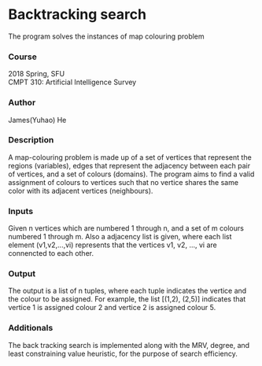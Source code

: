 # Backtracking search
The program solves the instances of map colouring problem

### Course
<dt>2018 Spring, SFU</dt>
<dt>CMPT 310: Artificial Intelligence Survey</dt>

### Author
James(Yuhao) He

### Description
A map-colouring problem is made up of a set of vertices that represent the regions (variables), edges that represent the adjacency between each pair of vertices, and a set of colours (domains). The program aims to find a valid assignment of colours to vertices such that no vertice shares the same color with its adjacent vertices (neighbours). 

### Inputs
Given n vertices which are numbered 1 through n, and a set of m colours numbered 1 through m. Also a adjacency list is given, where each list element (v1,v2,...,vi) represents that the vertices v1, v2, ..., vi are connencted to each other. 

### Output
The output is a list of n tuples, where each tuple indicates the vertice and the colour to be assigned. For example, the list [(1,2), (2,5)] indicates that vertice 1 is assigned colour 2 and vertice 2 is assigned colour 5.

### Additionals
The back tracking search is implemented along with the MRV, degree, and least constraining value heuristic, for the purpose of search efficiency. 
